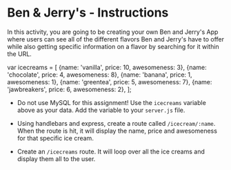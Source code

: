 # Ben & Jerry's - Instructions

In this activity, you are going to be creating your own Ben and Jerry's App where users can see all of the different flavors Ben and Jerry's have to offer while also getting specific information on a flavor by searching for it within the URL.

   var icecreams = [
      {name: 'vanilla', price: 10, awesomeness: 3},
      {name: 'chocolate', price: 4, awesomeness: 8},
      {name: 'banana', price: 1, awesomeness: 1},
      {name: 'greentea', price: 5, awesomeness: 7},
      {name: 'jawbreakers', price: 6, awesomeness: 2},
    ];

* Do not use MySQL for this assignment! Use the `icecreams` variable above as your data. Add the variable to your `server.js` file.

* Using handlebars and express, create a route called `/icecream/:name`. When the route is hit, it will display the name, price and awesomeness for that specific ice cream.

* Create an `/icecreams` route. It will loop over all the ice creams and display them all to the user.